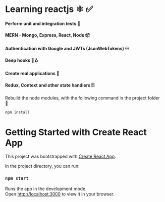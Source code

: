 # Learning reactjs ⚛️ ✅
#### Perform unit and integration tests 🎯
#### MERN - Mongo, Express, React, Node 📦
#### Authentication with Google and JWTs (JsonWebTokens) ♾️
#### Deep hooks 🧿🪝
#### Create real applications 🧩
#### Redux, Context and other state handlers 🗄️

Rebuild the node modules, with the following command in the project folder 📂

```
npm install
```

# Getting Started with Create React App

This project was bootstrapped with [Create React App](https://github.com/facebook/create-react-app).


In the project directory, you can run:

### `npm start`

Runs the app in the development mode.\
Open [http://localhost:3000](http://localhost:3000) to view it in your browser.